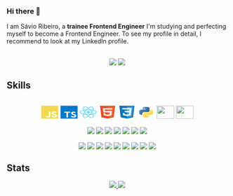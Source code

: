### Hi there 👋

I am Sávio Ribeiro, a **trainee Frontend Engineer** I'm studying and perfecting myself to become a Frontend Engineer. To see my profile in detail, I recommend to look at my LinkedIn profile.

<div align="center" style="display: inline_block"><br>
     <a href = "savio.ribeiro9875@gmail.com"><img src="https://img.shields.io/badge/Gmail-D14836?style=for-the-badge&logo=gmail&logoColor=white" target="_blank"></a>
     <a href="https://www.linkedin.com/in/s%C3%A1vio-ribeiro-445677161" target="_blank"><img src="https://img.shields.io/badge/-LinkedIn-%230077B5?style=for-the-badge&logo=linkedin&logoColor=white" target="_blank"></a>
  </div>

## Skills

 <div align="center" style="display: inline_block"><br>
  <img align="center" alt="savio-Js" height="30" width="40" src="https://raw.githubusercontent.com/devicons/devicon/master/icons/javascript/javascript-plain.svg">
  <img align="center" alt="savio-Ts" height="30" width="40" src="https://raw.githubusercontent.com/devicons/devicon/master/icons/typescript/typescript-plain.svg">
  <img align="center" alt="savio-React" height="30" width="40" src="https://raw.githubusercontent.com/devicons/devicon/master/icons/react/react-original.svg">
  <img align="center" alt="savio-HTML" height="30" width="40" src="https://raw.githubusercontent.com/devicons/devicon/master/icons/html5/html5-original.svg">
  <img align="center" alt="savio-CSS" height="30" width="40" src="https://raw.githubusercontent.com/devicons/devicon/master/icons/css3/css3-original.svg">
  <img align="center" alt="savio-Python" height="30" width="40" src="https://raw.githubusercontent.com/devicons/devicon/master/icons/python/python-original.svg">
  <img align="center" height="30" width="40" src="https://cdn.jsdelivr.net/gh/devicons/devicon/icons/vscode/vscode-original.svg" />
  <img align="center" height="30" width="40" src="https://cdn.jsdelivr.net/gh/devicons/devicon/icons/figma/figma-original.svg" />
 </div>
 
 <div align="center" style="display: inline_block"><br>
  <img align="center" src="https://img.shields.io/badge/-Nodejs-black?style=flat-square&logo=Node.js" />
  <img align="center" src="https://img.shields.io/badge/-Php-black?style=flat-square&logo=Php" />
  <img align="center" src="https://img.shields.io/badge/Next-000000?style=flat-square&logo=nextdotjs&logoColor=FFFFFF" />
  <img align="center" src="https://img.shields.io/badge/-MongoDB-black?style=flat-square&logo=mongodb" />
  <img align="center" src="https://img.shields.io/badge/-Redis-black?style=flat-square&logo=Redis" />
  <img align="center" src="https://img.shields.io/badge/-MySQL-black?style=flat-square&logo=mysql" />
  <img align="center" src="https://img.shields.io/badge/-Git-black?style=flat-square&logo=git" />
 </div>
 <div align="center" style="display: inline_block"><br>
  <img align="center" src="https://img.shields.io/badge/Redux-593D88?style=flat-square&logo=redux&logoColor=white" />
  <img align="center" src="https://img.shields.io/badge/React_Router-CA4245?style=flat-square&logo=react-router&logoColor=white" />
  <img align="center" src="https://img.shields.io/badge/Material_UI-0081CB?style=flat-square&logo=mui&logoColor=white" />
  <img align="center" src="https://img.shields.io/badge/-C++-00599C?style=flat-square&logo=c" />
  <img align="center" src="https://img.shields.io/badge/-Bootstrap-563D7C?style=flat-square&logo=bootstrap" />
  <img align="center" src="https://img.shields.io/badge/-GitHub-181717?style=flat-square&logo=github" />
  <img align="center" src="https://img.shields.io/badge/-GitLab-FCA121?style=flat-square&logo=gitlab" />
  <img align="center" src="https://img.shields.io/badge/-BitBucket-darkblue?style=flat-square&logo=bitbucket" />
  <img align="center" src="https://img.shields.io/badge/jQuery-0769AD?style=flat-square&logo=jquery&logoColor=white" />
 </div>


## Stats

<div align="center">
  <a href="https://github.com/saviorbp">
  <img height="180em" src="https://github-readme-stats.vercel.app/api?username=saviorbp&show_icons=true&theme=transparent&include_all_commits=true&count_private=true"/>
  <img height="180em" src="https://github-readme-stats.vercel.app/api/top-langs/?username=saviorbp&layout=compact&langs_count=7&theme=transparent"/>
</div>
 

